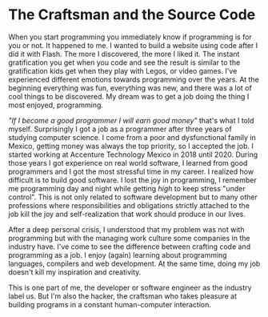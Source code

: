 # The Craftsman and the Source Code
When you start programming you immediately know if programming is for you or not.
It happened to me. I wanted to build a website using code after I did it with Flash.
The more I discovered, the more I liked it. The instant gratification you get when you
code and see the result is similar to the gratification kids get when they play with Legos,
or video games. I've experienced different emotions towards programming over the years. At
the beginning everything was fun, everything was new, and there was a lot of cool things to be
discovered. My dream was to get a job doing the thing I most enjoyed, programming.

*"If I become a good programmer I will earn good money"* that's what I told myself.
Surprisingly I got a job as a programmer after three years of studying computer science. I come
from a poor and dysfunctional family in Mexico, getting money was always the top priority, so
I accepted the job. I started working at Accenture Technology Mexico in 2018 until 2020.
During those years I got experience on real world software, I learned from good programmers
and I got the most stressful time in my career. I realized how difficult is to
build good software. I lost the joy in programming, I remember me programming day and night while
getting *high* to keep stress "under control". This is not only related to software development
but to many other professions where responsibilities and obligations strictly attached to the job
kill the joy and self-realization that work should produce in our lives.

After a deep personal crisis, I understood that my problem was not with programming but with the
managing work culture some companies in the industry have. I've come to see the difference
between crafting code and programming as a job. I enjoy (again) learning about programming languages,
compilers and web development. At the same time, doing my job doesn't kill my inspiration and creativity.

This is one part of me, the developer or software engineer as the industry label us. But I'm also
the hacker, the craftsman who takes pleasure at building programs in a constant human-computer interaction.


